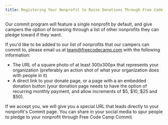 ```yaml
---
title: Registering Your Nonprofit to Raise Donations Through Free Code Camp Commit
---
```

Our commit program will feature a single nonprofit by default, and give campers the option of browsing through a list of other nonprofits they can pledge toward if they want.

If you'd like to be added to our list of nonprofits that our campers can commit to, please email us at team@freecodecamp.com with the following information:

*   The URL of a square photo of at least 300x300px that represents your organization (preferably an action shot of what your organization does with people in it)
*   A direct link to your donate page, or a page with a an embedded donation button (your donation page needs to have the option of recurring monthly payment, and allow increments of $5, $10, $25 and $50).

If we accept you, we will give you a special URL that leads directly to your nonprofit's Commit page. You can share in your social media to spur people to pledge to your nonprofit through Free Code Camp Commit.